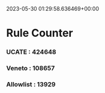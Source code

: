 2023-05-30 01:29:58.636469+00:00
# Rule Counter 
 ### UCATE : 424648

 ### Veneto : 108657

 ### Allowlist : 13929